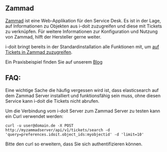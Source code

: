 ## Zammad

[Zammad](https://zammad.com/) ist eine Web-Applikation für den Service Desk. Es ist in der Lage, auf Informationen zu Objekten aus i-doit zuzugreifen und diese mit Tickets zu verknüpfen. Für weitere Informationen zur Konfiguration und Nutzung von Zammad, hilft der Hersteller gerne weiter.

i-doit bringt bereits in der Standardinstallation alle Funktionen mit, um [auf Tickets in Zammad zuzugreifen](index.md).

Ein Praxisbeispiel finden Sie auf unserem [Blog](https://www.i-doit.com/blog/zammad-intuitiver-service-desk-mit-anbindung-an-i-doit/)

FAQ:
----

Eine wichtige Sache die häufig vergessen wird ist, dass elasticsearch auf dem Zammad Server installiert und funktionsfähig sein muss, ohne diesen Service kann i-doit die Tickets nicht abrufen.

Um die Verbindung vom i-doit Server zum Zammad Server zu testen kann ein Curl verwendet werden:

```shell
curl -u user@domain.de -X POST http://myzammadserver/api/v1/tickets/search -d 'query=preferences.idoit.object_ids:myobjectid' -d 'limit=10'
```

Bitte den curl so erweitern, dass Sie sich authentifizieren können.